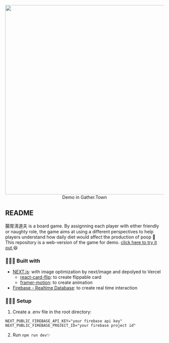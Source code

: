 <p align="center">
  <img src="demo.gif" width="600" ><br/>
  Demo in Gather.Town
</p>

## README
腸胃淸道夫 is a board game. By assignning each player with either friendly or naughty role, the game aims at using a different perspectives to help players understand how daily diet would affect the production of poop 💩  This repository is a web-version of the game for demo. [click here to try it out ](https://card-game-three.vercel.app/) 😆


### 👷🏻‍♀️ Built with
* [NEXT.js](https://nextjs.org/): with image optimization by next/image and depolyed to Vercel
  * [react-card-flip](https://github.com/AaronCCWong/react-card-flip): to create flippable card
  * [framer-motion](https://www.framer.com/motion/): to create animation 
* [Firebase - Realtime Database](https://firebase.google.com/products/realtime-database?gclid=Cj0KCQjw5uWGBhCTARIsAL70sLKo0T-JG_SZloOtyD3EsDHui0EcC_WoK2k5U7nyZA6vTMmkzANna6MaAhukEALw_wcB&gclsrc=aw.ds): to create real time interaction


### 👩🏻‍💻 Setup
1. Create a .env file in the root directory: 
```
NEXT_PUBLIC_FIREBASE_API_KEY="your firebase api key"
NEXT_PUBLIC_FIREBASE_PROJECT_ID="your firebase project id"
```
2. Run `npm run dev`✨
